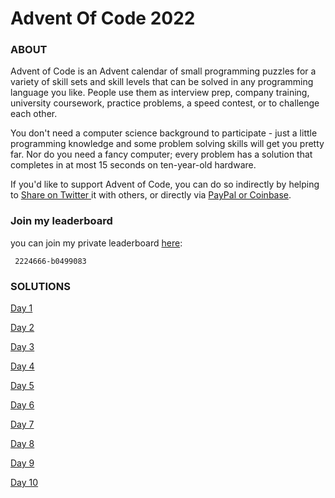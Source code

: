 # Advent Of Code 2022

### ABOUT

Advent of Code is an Advent calendar of small programming puzzles for a variety of skill sets and skill levels that can be solved in any programming language you like. People use them as interview prep, company training, university coursework, practice problems, a speed contest, or to challenge each other.

You don't need a computer science background to participate - just a little programming knowledge and some problem solving skills will get you pretty far. Nor do you need a fancy computer; every problem has a solution that completes in at most 15 seconds on ten-year-old hardware.

If you'd like to support Advent of Code, you can do so indirectly by helping to [Share on Twitter ](https://twitter.com/intent/tweet?text=Daily+programming+puzzles+at+Advent+of+Code&url=https%3A%2F%2Fadventofcode%2Ecom%2F&related=ericwastl&hashtags=AdventOfCode) it with others, or directly via [PayPal or Coinbase](https://adventofcode.com/2022/support).


### Join my leaderboard
you can join my private leaderboard  [here](https://adventofcode.com/2019/leaderboard/private):
       
     2224666-b0499083

### SOLUTIONS

[Day 1](solutions/day_1.py)

[Day 2](solutions/day_2.py)

[Day 3](solutions/day_3.py)

[Day 4](solutions/day_4.py)

[Day 5](solutions/day_5.py)

[Day 6](solutions/day_6.py)

[Day 7](solutions/day_7.py)

[Day 8](solutions/day_8.py)

[Day 9](solutions/day_9.py)

[Day 10](solutions/day_10.py)

